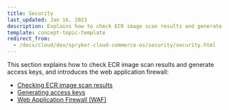 ```yaml
---
title: Security
last_updated: Jan 16, 2023
description: Explains how to check ECR image scan results and generate access keys, and introduces the web application firewall
template: concept-topic-template
redirect_from:
  - /docs/cloud/dev/spryker-cloud-commerce-os/security/security.html
---
```


This section explains how to check ECR image scan results and generate access keys, and introduces the web application firewall:  

* [Checking ECR image scan results](/docs/cag/dev/security/check-ecr-image-scan-results.html)
* [Generating access keys](/docs/cag/dev/security/generating-access-keys.html)
* [Web Application Firewall (WAF)](/docs/cag/dev/security/web-application-firewall-waf.html)
